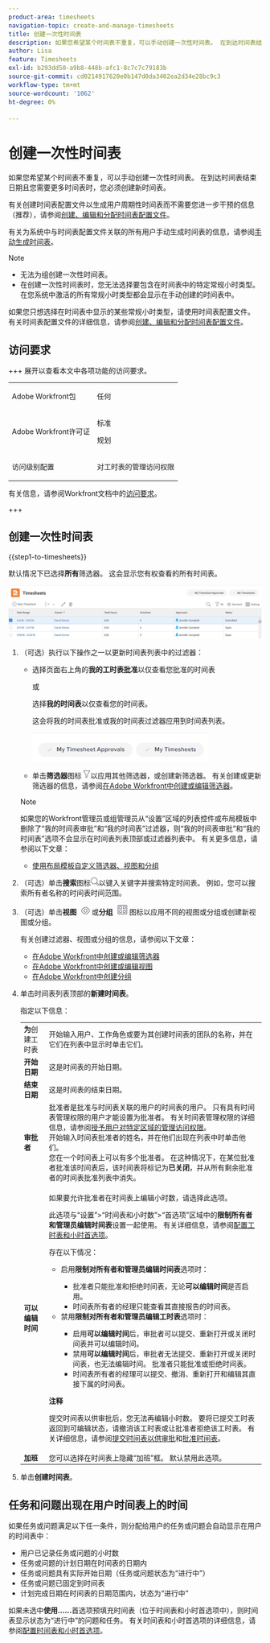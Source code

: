 ```yaml
---
product-area: timesheets
navigation-topic: create-and-manage-timesheets
title: 创建一次性时间表
description: 如果您希望某个时间表不重复，可以手动创建一次性时间表。 在到达时间表结束日期且您需要更多时间表时，您必须创建新时间表。
author: Lisa
feature: Timesheets
exl-id: b293dd50-a9b8-448b-afc1-8c7c7c79183b
source-git-commit: cd0214917620e0b147d0da3402ea2d34e28bc9c3
workflow-type: tm+mt
source-wordcount: '1062'
ht-degree: 0%

---
```


# 创建一次性时间表

<!--Audited: 6/2025-->

如果您希望某个时间表不重复，可以手动创建一次性时间表。 在到达时间表结束日期且您需要更多时间表时，您必须创建新时间表。

有关创建时间表配置文件以生成用户周期性时间表而不需要您进一步干预的信息（推荐），请参阅[创建、编辑和分配时间表配置文件](../../timesheets/create-and-manage-timesheets/create-timesheet-profiles.md)。

有关为系统中与时间表配置文件关联的所有用户手动生成时间表的信息，请参阅[手动生成时间表](/help/quicksilver/timesheets/create-and-manage-timesheets/manually-generate-timesheets.md)。

>[!NOTE]
>
>* 无法为组创建一次性时间表。
>* 在创建一次性时间表时，您无法选择要包含在时间表中的特定常规小时类型。 在您系统中激活的所有常规小时类型都会显示在手动创建的时间表中。
>
>如果您只想选择在时间表中显示的某些常规小时类型，请使用时间表配置文件。 有关时间表配置文件的详细信息，请参阅[创建、编辑和分配时间表配置文件](../../timesheets/create-and-manage-timesheets/create-timesheet-profiles.md)。

## 访问要求

+++ 展开以查看本文中各项功能的访问要求。

<table style="table-layout:auto">
 <col> 
 <col>
 <tbody> 
  <tr> 
   <td>Adobe Workfront包</td> 
   <td><p>任何</p></td> 
  </tr> 
  <tr> 
   <td>Adobe Workfront许可证</td> 
   <td>
   <p>标准</p>
   <p>规划</p></td>
  </tr> 
  <tr> 
   <td>访问级别配置</td> 
   <td><p>对工时表的管理访问权限</p> </td> 
  </tr> 
 </tbody> 
</table>

有关信息，请参阅Workfront文档中的[访问要求](/help/quicksilver/administration-and-setup/add-users/access-levels-and-object-permissions/access-level-requirements-in-documentation.md)。

+++

## 创建一次性时间表

{{step1-to-timesheets}}

默认情况下已选择&#x200B;**所有**&#x200B;筛选器。 这会显示您有权查看的所有时间表。

![已选择一个时间表的时间表列表](assets/timesheet-list-one-timesheet-selected-nwe-350x70.png)

1. （可选）执行以下操作之一以更新时间表列表中的过滤器：

   * 选择页面右上角的&#x200B;**我的工时表批准**&#x200B;以仅查看您批准的时间表

     或

     选择&#x200B;**我的时间表**&#x200B;以仅查看您的时间表。

     这会将我的时间表批准或我的时间表过滤器应用到时间表列表。

     ![时间表列表页面上的“我的时间表”过滤器按钮](assets/my-timesheet-approvals-my-timesheets-pills-on-timesheets-list-nwe-350x58.png)

   * 单击&#x200B;**筛选器**&#x200B;图标![筛选器图标](assets/filter-nwepng.png)以应用其他筛选器，或创建新筛选器。 有关创建或更新筛选器的信息，请参阅[在Adobe Workfront中创建或编辑筛选器](../../reports-and-dashboards/reports/reporting-elements/create-filters.md)。

   >[!NOTE]
   >
   >如果您的Workfront管理员或组管理员从“设置”区域的列表控件或布局模板中删除了“我的时间表审批”和“我的时间表”过滤器，则“我的时间表审批”和“我的时间表”选项不会显示在时间表列表顶部或过滤器列表中。 有关更多信息，请参阅以下文章：
   > 
   >   * [使用布局模板自定义筛选器、视图和分组](../../administration-and-setup/customize-workfront/use-layout-templates/customize-fvg-list-controls-layout-template.md)


1. （可选）单击&#x200B;**搜索**&#x200B;图标![搜索图标](assets/search-icon.png)以键入关键字并搜索特定时间表。 例如，您可以搜索所有者名称的时间表时间范围。

1. （可选）单击&#x200B;**视图** ![视图图标](assets/view-icon.png)或&#x200B;**分组** ![分组图标](assets/grouping.png)图标以应用不同的视图或分组或创建新视图或分组。

   有关创建过滤器、视图或分组的信息，请参阅以下文章：

   * [在Adobe Workfront中创建或编辑筛选器](../../reports-and-dashboards/reports/reporting-elements/create-filters.md)
   * [在Adobe Workfront中创建或编辑视图](../../reports-and-dashboards/reports/reporting-elements/create-edit-views.md)
   * [在Adobe Workfront中创建分组](../../reports-and-dashboards/reports/reporting-elements/create-groupings.md)

1. 单击时间表列表顶部的&#x200B;**新建时间表**。

   指定以下信息：

   <table style="table-layout:auto"> 
      <col> 
      <col> 
      <tbody> 
      <tr> 
      <td role="rowheader"><strong>为</strong>创建工时表 </td> 
      <td>开始输入用户、工作角色或要为其创建时间表的团队的名称，并在它们在列表中显示时单击它们。</td> 
      </tr> 
      <tr> 
      <td role="rowheader"><strong>开始日期</strong> </td> 
      <td>这是时间表的开始日期。</td> 
      </tr> 
      <tr> 
      <td role="rowheader"><strong>结束日期</strong> </td> 
      <td> 这是时间表的结束日期。</td> 
      </tr> 
      <tr> 
      <td role="rowheader"><strong>审批者</strong> </td> 
      <td>批准者是批准与时间表关联的用户的时间表的用户。 只有具有时间表管理权限的用户才能设置为批准者。 有关时间表管理权限的详细信息，请参阅<a href="../../administration-and-setup/add-users/configure-and-grant-access/grant-users-admin-access-certain-areas.md" class="MCXref xref">授予用户对特定区域的管理访问权限</a>。<br>开始输入时间表批准者的姓名，并在他们出现在列表中时单击他们。<br>您在一个时间表上可以有多个批准者。 在这种情况下，在某位批准者批准该时间表后，该时间表将标记为<strong>已关闭</strong>，并从所有剩余批准者的时间表批准列表中消失。</td> 
      </tr> 
      <tr> 
      <td role="rowheader"><strong>可以编辑时间</strong> </td>

   <td> <p>如果要允许批准者在时间表上编辑小时数，请选择此选项。</p>

   此选项与“设置”>“时间表和小时数”>“首选项”区域中的&#x200B;**限制所有者和管理员编辑时间表**&#x200B;设置一起使用。 有关详细信息，请参阅<a href="../../administration-and-setup/set-up-workfront/configure-timesheets-schedules/timesheet-and-hour-preferences.md">配置工时表和小时首选项</a>。

   存在以下情况：

   <ul>
      <li>启用<b>限制对所有者和管理员编辑时间表</b>选项时：</li>
   <ul><li>批准者只能批准和拒绝时间表，无论<b>可以编辑时间</b>是否启用。 </li>
   <li>时间表所有者的经理只能查看其直接报告的时间表。</li></ul>
   <li>禁用<b>限制对所有者和管理员编辑工时表</b>选项时：</li>
   <ul><li>启用<b>可以编辑时间</b>后，审批者可以提交、重新打开或关闭时间表并可以编辑时间。</li>
   <li>禁用<b>可以编辑时间</b>后，审批者无法提交、重新打开或关闭时间表，也无法编辑时间。 批准者只能批准或拒绝时间表。 </li>
   <li>时间表所有者的经理可以提交、撤消、重新打开和编辑其直接下属的时间表。</li></ul>
   </ul>

   <p><b>注释</b>

   提交时间表以供审批后，您无法再编辑小时数。 要将已提交工时表返回到可编辑状态，请撤消该工时表或让批准者拒绝该工时表。 有关详细信息，请参阅<a href="../../timesheets/create-and-manage-timesheets/submit-timesheet-for-approval.md">提交时间表以供审批</a>和<a href="../../timesheets/create-and-manage-timesheets/timesheet-approvals.md">批准时间表</a>。</p> </p>

   </td> 
      </tr>

   <tr>

   <td role="rowheader"><span style="font-weight: bold;">加班</span> </td> 
      <td>您可以选择在时间表上隐藏“加班”框。 默认禁用此选项。</td> 
      </tr> 
      </tbody> 
   </table>

1. 单击&#x200B;**创建时间表**。

<!--the content in the table above will need to match the content in the Create timesheet profiles article-->

## 任务和问题出现在用户时间表上的时间

如果任务或问题满足以下任一条件，则分配给用户的任务或问题会自动显示在用户的时间表中：

* 用户已记录任务或问题的小时数
* 任务或问题的计划日期在时间表的日期内
* 任务或问题具有实际开始日期（任务或问题状态为“进行中”）
* 任务或问题已固定到时间表
* 计划完成日期在时间表的日期范围内，状态为“进行中”

如果未选中&#x200B;**使用……**&#x200B;首选项预填充时间表（位于时间表和小时首选项中），则时间表显示状态为“进行中”的问题和任务。 有关时间表和小时首选项的详细信息，请参阅[配置时间表和小时首选项](../../administration-and-setup/set-up-workfront/configure-timesheets-schedules/timesheet-and-hour-preferences.md)。
